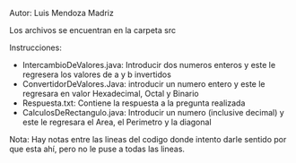 Autor: Luis Mendoza Madriz

Los archivos se encuentran en la carpeta src

Instrucciones: 
- IntercambioDeValores.java: Introducir dos numeros enteros y este le regresera los valores de a y b invertidos
- ConvertidorDeValores.Java: introducir un numero entero y este le regresara en valor Hexadecimal, Octal y Binario
- Respuesta.txt: Contiene la respuesta a la pregunta realizada
- CalculosDeRectangulo.java: Introducir un numero (inclusive decimal) y este le regresara el Area, el Perimetro y la diagonal

Nota: Hay notas entre las lineas del codigo donde intento darle sentido por que esta ahí, pero no le puse a todas las lineas.

